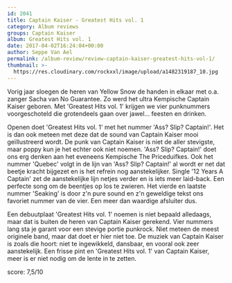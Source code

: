 ```yaml
---
id: 2041
title: Captain Kaiser - Greatest Hits vol. 1
category: Album reviews
groups: Captain Kaiser
album: Greatest Hits vol. 1
date: 2017-04-02T16:24:04+00:00
author: Seppe Van Ael
permalink: /album-review/review-captain-kaiser-greatest-hits-vol-1/
thumbnail: >-
  https://res.cloudinary.com/rockxxl/image/upload/a1482319187_10.jpg
---
```

Vorig jaar sloegen de heren van Yellow Snow de handen in elkaar met o.a. zanger Sacha van No Guarantee. Zo werd het ultra Kempische Captain Kaiser geboren. Met 'Greatest Hits vol. 1' krijgen we vier punknummers voorgeschoteld die grotendeels gaan over jawel&#8230; feesten en drinken.

Openen doet 'Greatest Hits vol. 1' met het nummer 'Ass? Slip? Captain!'. Het is dan ook meteen met deze dat de sound van Captain Kaiser mooi geïllustreerd wordt. De punk van Captain Kaiser is niet de aller stevigste, maar poppy kun je het echter ook niet noemen. 'Ass? Slip? Captain!' doet ons erg denken aan het eveneens Kempische The Priceduifkes. Ook het nummer 'Quebec' volgt in de lijn van 'Ass? Slip? Captain!' al wordt er net dat beetje kracht bijgezet en is het refrein nog aanstekelijker. Single '12 Years A Captain' zet de aanstekelijke lijn netjes verder en is iets meer laid-back. Een perfecte song om de beentjes op los te zwieren. Het vierde en laatste nummer 'Seaking' is door z'n pure sound en z'n geweldige tekst ons favoriet nummer van de vier. Een meer dan waardige afsluiter dus.

Een debuutplaat 'Greatest Hits vol. 1' noemen is niet bepaald alledaags, maar dat is buiten de heren van Captain Kaiser gerekend. Vier nummers lang sta je garant voor een stevige portie punkrock. Niet meteen de meest originele band, maar dat doet er hier niet toe. De muziek van Captain Kaiser is zoals die hoort: niet te ingewikkeld, dansbaar, en vooral ook zeer aanstekelijk. Een frisse pint en 'Greatest Hits vol. 1' van Captain Kaiser, meer is er niet nodig om de lente in te zetten.

score: 7,5/10
